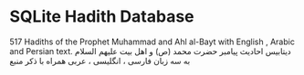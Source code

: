 # SQLite Hadith Database
517 Hadiths of the Prophet Muhammad  and Ahl al-Bayt with English , Arabic and Persian text.
دیتابیس احادیث پیامبر حضرت محمد (ص) و اهل بیت علیهم السلام به سه زبان فارسی ، انگلیسی ، عربی همراه با ذکر منبع
